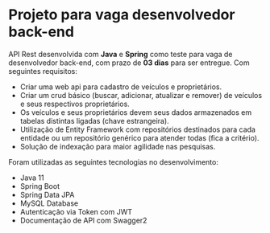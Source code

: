 <h1>Projeto para vaga desenvolvedor back-end</h1>
<p>API Rest desenvolvida com <b>Java</b> e <b>Spring</b> como teste para vaga de desenvolvedor back-end, com prazo de <b>03 dias</b> para ser entregue. Com seguintes requisitos: </p>

<ul>
<li>Criar uma web api para cadastro de veículos e proprietários.</li>
<li>Criar um crud básico (buscar, adicionar, atualizar e remover) de veículos e seus respectivos proprietários.</li>
<li>Os veículos e seus proprietários devem seus dados armazenados em tabelas distintas ligadas (chave estrangeira).</li>
<li>Utilização de Entity Framework com repositórios destinados para cada entidade ou um repositório genérico para atender todas (fica a critério).</li>
<li>Solução de indexação para maior agilidade nas pesquisas.</li>
</ul>

<p>Foram utilizadas as seguintes tecnologias no desenvolvimento: </p>

<ul>
<li>Java 11</li>
<li>Spring Boot</li>
<li>Spring Data JPA</li>
<li>MySQL Database</li>
<li>Autenticação via Token com JWT</li>
<li>Documentação de API com Swagger2</li>
</ul>
